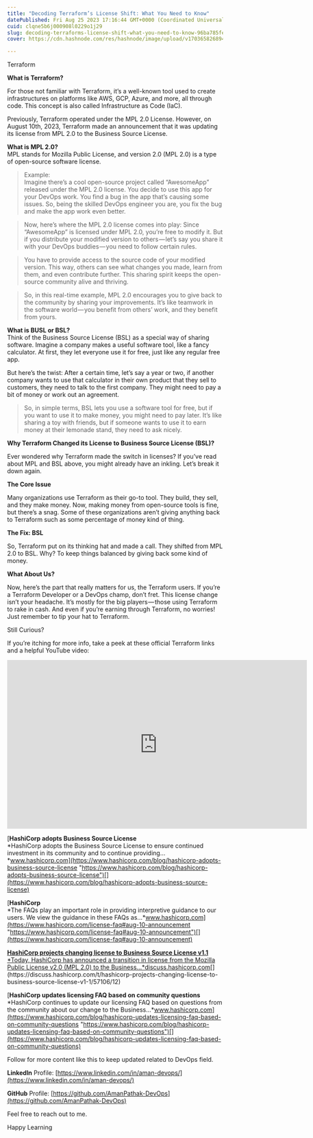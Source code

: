 ```yaml
---
title: "Decoding Terraform’s License Shift: What You Need to Know"
datePublished: Fri Aug 25 2023 17:16:44 GMT+0000 (Coordinated Universal Time)
cuid: clqne5b6j000908l0229o1j29
slug: decoding-terraforms-license-shift-what-you-need-to-know-96ba785fe71e
cover: https://cdn.hashnode.com/res/hashnode/image/upload/v1703658268949/2b792e3b-6a6f-490e-acf2-2071b9f53c2f.jpeg

---
```


Terraform

**What is Terraform?**

For those not familiar with Terraform, it’s a well-known tool used to create infrastructures on platforms like AWS, GCP, Azure, and more, all through code. This concept is also called Infrastructure as Code (IaC).

Previously, Terraform operated under the MPL 2.0 License. However, on August 10th, 2023, Terraform made an announcement that it was updating its license from MPL 2.0 to the Business Source License.

**What is MPL 2.0?**  
MPL stands for Mozilla Public License, and version 2.0 (MPL 2.0) is a type of open-source software license.

> Example:  
> Imagine there’s a cool open-source project called “AwesomeApp” released under the MPL 2.0 license. You decide to use this app for your DevOps work. You find a bug in the app that’s causing some issues. So, being the skilled DevOps engineer you are, you fix the bug and make the app work even better.

> Now, here’s where the MPL 2.0 license comes into play: Since “AwesomeApp” is licensed under MPL 2.0, you’re free to modify it. But if you distribute your modified version to others — let’s say you share it with your DevOps buddies — you need to follow certain rules.

> You have to provide access to the source code of your modified version. This way, others can see what changes you made, learn from them, and even contribute further. This sharing spirit keeps the open-source community alive and thriving.

> So, in this real-time example, MPL 2.0 encourages you to give back to the community by sharing your improvements. It’s like teamwork in the software world — you benefit from others’ work, and they benefit from yours.

**What is BUSL or BSL?**  
Think of the Business Source License (BSL) as a special way of sharing software. Imagine a company makes a useful software tool, like a fancy calculator. At first, they let everyone use it for free, just like any regular free app.

But here’s the twist: After a certain time, let’s say a year or two, if another company wants to use that calculator in their own product that they sell to customers, they need to talk to the first company. They might need to pay a bit of money or work out an agreement.

> So, in simple terms, BSL lets you use a software tool for free, but if you want to use it to make money, you might need to pay later. It’s like sharing a toy with friends, but if someone wants to use it to earn money at their lemonade stand, they need to ask nicely.

**Why Terraform Changed its License to Business Source License (BSL)?**

Ever wondered why Terraform made the switch in licenses? If you’ve read about MPL and BSL above, you might already have an inkling. Let’s break it down again.

**The Core Issue**

Many organizations use Terraform as their go-to tool. They build, they sell, and they make money. Now, making money from open-source tools is fine, but there’s a snag. Some of these organizations aren’t giving anything back to Terraform such as some percentage of money kind of thing.

**The Fix: BSL**

So, Terraform put on its thinking hat and made a call. They shifted from MPL 2.0 to BSL. Why? To keep things balanced by giving back some kind of money.

**What About Us?**

Now, here’s the part that really matters for us, the Terraform users. If you’re a Terraform Developer or a DevOps champ, don’t fret. This license change isn’t your headache. It’s mostly for the big players — those using Terraform to rake in cash. And even if you’re earning through Terraform, no worries! Just remember to tip your hat to Terraform.

Still Curious?

If you’re itching for more info, take a peek at these official Terraform links and a helpful YouTube video:

<iframe src="https://www.youtube.com/embed/bNSBflJwMBM?feature=oembed" width="700" height="393" frameborder="0" scrolling="no"></iframe>

[**HashiCorp adopts Business Source License**  
*HashiCorp adopts the Business Source License to ensure continued investment in its community and to continue providing…*www.hashicorp.com](https://www.hashicorp.com/blog/hashicorp-adopts-business-source-license "https://www.hashicorp.com/blog/hashicorp-adopts-business-source-license")[](https://www.hashicorp.com/blog/hashicorp-adopts-business-source-license)

[**HashiCorp**  
*The FAQs play an important role in providing interpretive guidance to our users. We view the guidance in these FAQs as…*www.hashicorp.com](https://www.hashicorp.com/license-faq#aug-10-announcement "https://www.hashicorp.com/license-faq#aug-10-announcement")[](https://www.hashicorp.com/license-faq#aug-10-announcement)

[**HashiCorp projects changing license to Business Source License v1.1**  
*Today, HashiCorp has announced a transition in license from the Mozilla Public License v2.0 (MPL 2.0) to the Business…*discuss.hashicorp.com](https://discuss.hashicorp.com/t/hashicorp-projects-changing-license-to-business-source-license-v1-1/57106/12 "https://discuss.hashicorp.com/t/hashicorp-projects-changing-license-to-business-source-license-v1-1/57106/12")[](https://discuss.hashicorp.com/t/hashicorp-projects-changing-license-to-business-source-license-v1-1/57106/12)

[**HashiCorp updates licensing FAQ based on community questions**  
*HashiCorp continues to update our licensing FAQ based on questions from the community about our change to the Business…*www.hashicorp.com](https://www.hashicorp.com/blog/hashicorp-updates-licensing-faq-based-on-community-questions "https://www.hashicorp.com/blog/hashicorp-updates-licensing-faq-based-on-community-questions")[](https://www.hashicorp.com/blog/hashicorp-updates-licensing-faq-based-on-community-questions)

Follow for more content like this to keep updated related to DevOps field.

**LinkedIn** Profile: [https://www.linkedin.com/in/aman-devops/](https://www.linkedin.com/in/aman-devops/)

**GitHub** Profile: [https://github.com/AmanPathak-DevOps](https://github.com/AmanPathak-DevOps)

Feel free to reach out to me.

Happy Learning